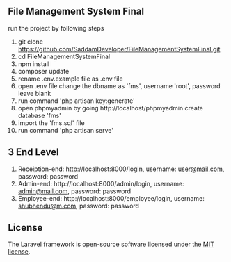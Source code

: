 ## File Management System Final

run the project by following steps
1. git clone https://github.com/SaddamDeveloper/FileManagementSystemFinal.git
2. cd FileManagementSystemFinal
3. npm install
4. composer update
5. rename .env.example file as .env file
6. open .env file change the dbname as 'fms', username 'root', password leave blank
7. run command 'php artisan key:generate'
8. open phpmyadmin by going http://localhost/phpmyadmin create database 'fms'
9. import the 'fms.sql' file
10. run command 'php artisan serve'

## 3 End Level
1. Receiption-end: http://localhost:8000/login, username: user@mail.com, password: password
2. Admin-end: http://localhost:8000/admin/login, username: admin@mail.com, password: password
3. Employee-end: http://localhost:8000/employee/login, username: shubhendu@m.com, password: password



















## License

The Laravel framework is open-source software licensed under the [MIT license](https://opensource.org/licenses/MIT).
